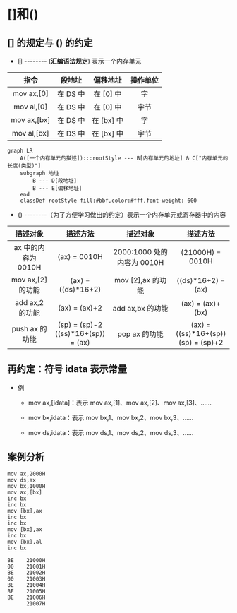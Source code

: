 # []和()



## [] 的规定与 () 的约定



- [] -------- (**汇编语法规定**) 表示一个内存单元



|    指令     |  段地址  |  偏移地址  | 操作单位 |
| :---------: | :------: | :--------: | :------: |
| mov ax,[0]  | 在 DS 中 | 在 [0] 中  |    字    |
| mov al,[0]  | 在 DS 中 | 在 [0] 中  |   字节   |
| mov ax,[bx] | 在 DS 中 | 在 [bx] 中 |    字    |
| mov al,[bx] | 在 DS 中 | 在 [bx] 中 |   字节   |



```mermaid
graph LR
    A([一个内存单元的描述]):::rootStyle --- B[内存单元的地址] & C["内存单元的长度(类型)"]
    subgraph 地址
        B --- D[段地址]
        B --- E[偏移地址]
    end
    classDef rootStyle fill:#bbf,color:#fff,font-weight: 600
```



- () --------（为了方便学习做出的约定）表示一个内存单元或寄存器中的内容



|      描述对象       |                 描述方法                 |          描述对象          |                 描述方法                 |
| :-----------------: | :--------------------------------------: | :------------------------: | :--------------------------------------: |
| ax 中的内容为 0010H |               (ax) = 0010H               | 2000:1000 处的内容为 0010H |             (21000H) = 0010H             |
|  mov ax,[2] 的功能  |            (ax) = ((ds)*16+2)            |     mov [2],ax 的功能      |            ((ds)*16+2) = (ax)            |
|   add ax,2 的功能   |              (ax) = (ax)+2               |      add ax,bx 的功能      |             (ax) = (ax)+(bx)             |
|   push ax 的功能    | (sp) = (sp)-2 <br> ((ss)*16+(sp)) = (ax) |       pop ax 的功能        | (ax) = ((ss)*16+(sp)) <br> (sp) = (sp)+2 |



## 再约定：符号 idata 表示常量



- 例

  - mov ax,[idata]：表示 mov ax,[1]、mov ax,[2]、mov ax,[3]、......

  - mov bx,idata：表示 mov bx,1、mov bx,2、mov bx,3、......
  - mov ds,idata：表示 mov ds,1、mov ds,2、mov ds,3、......





## 案例分析



```assembly
mov ax,2000H
mov ds,ax
mov bx,1000H
mov ax,[bx]
inc bx
inc bx
mov [bx],ax
inc bx
inc bx
mov [bx],ax
inc bx
mov [bx],al
inc bx
```



```assembly
BE    21000H
00    21001H
BE    21002H
00    21003H
BE    21004H
BE    21005H
BE    21006H
      21007H
```


